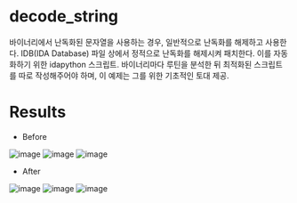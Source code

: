 # decode_string
바이너리에서 난독화된 문자열을 사용하는 경우, 일반적으로 난독화를 해제하고 사용한다. IDB(IDA Database) 파일 상에서 정적으로 난독화를 해제시켜 패치한다. 이를 자동화하기 위한 idapython 스크립트. 바이너리마다 루틴을 분석한 뒤 최적화된 스크립트를 따로 작성해주어야 하며, 이 예제는 그를 위한 기초적인 토대 제공.

# Results
- Before

![image](https://user-images.githubusercontent.com/49597086/128155181-2abfc218-185c-46b4-9bbd-d59f842b5a81.png)
![image](https://user-images.githubusercontent.com/49597086/128155332-2dafcd5d-54e9-45d8-95a9-282a8acb1021.png)
![image](https://user-images.githubusercontent.com/49597086/128155431-fe14956b-efe3-4e14-8979-0b9f964145f6.png)

- After

![image](https://user-images.githubusercontent.com/49597086/128155798-b29b2104-d889-4560-852e-cb3c9a22d4d2.png)
![image](https://user-images.githubusercontent.com/49597086/128155847-12b6326a-a038-485b-a6cd-dd1a5c4e521b.png)
![image](https://user-images.githubusercontent.com/49597086/128155887-06375e39-a214-4bb9-878a-9c437f0f9445.png)
